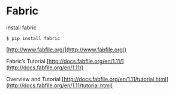# Fabric

install fabric
```
$ pip install fabric
```

[http://www.fabfile.org/](http://www.fabfile.org/)

Fabric’s Tutorial [http://docs.fabfile.org/en/1.11/](http://docs.fabfile.org/en/1.11/)

Overview and Tutorial [http://docs.fabfile.org/en/1.11/tutorial.html](http://docs.fabfile.org/en/1.11/tutorial.html)

